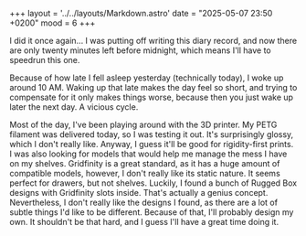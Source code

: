 +++
layout = '../../layouts/Markdown.astro'
date = "2025-05-07 23:50 +0200"
mood = 6
+++

I did it once again... I was putting off writing this diary record, and now there are only twenty minutes left before midnight, which means I'll have to speedrun this one.

Because of how late I fell asleep yesterday (technically today), I woke up around 10 AM. Waking up that late makes the day feel so short, and trying to compensate for it only makes things worse, because then you just wake up later the next day. A vicious cycle.

Most of the day, I've been playing around with the 3D printer. My PETG filament was delivered today, so I was testing it out. It's surprisingly glossy, which I don't really like. Anyway, I guess it'll be good for rigidity-first prints. I was also looking for models that would help me manage the mess I have on my shelves. Gridfinity is a great standard, as it has a huge amount of compatible models, however, I don't really like its static nature. It seems perfect for drawers, but not shelves. Luckily, I found a bunch of Rugged Box designs with Gridfinity slots inside. That's actually a genius concept. Nevertheless, I don't really like the designs I found, as there are a lot of subtle things I'd like to be different. Because of that, I'll probably design my own. It shouldn't be that hard, and I guess I'll have a great time doing it.